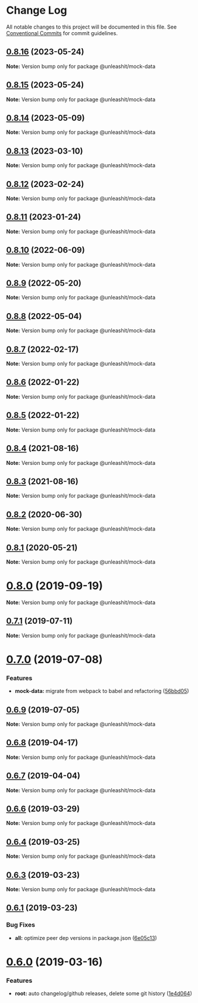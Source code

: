 # Change Log

All notable changes to this project will be documented in this file.
See [Conventional Commits](https://conventionalcommits.org) for commit guidelines.

## [0.8.16](https://github.com/unleashit/npm-library/compare/@unleashit/mock-data@0.8.15...@unleashit/mock-data@0.8.16) (2023-05-24)

**Note:** Version bump only for package @unleashit/mock-data

## [0.8.15](https://github.com/unleashit/npm-library/compare/@unleashit/mock-data@0.8.14...@unleashit/mock-data@0.8.15) (2023-05-24)

**Note:** Version bump only for package @unleashit/mock-data

## [0.8.14](https://github.com/unleashit/npm-library/compare/@unleashit/mock-data@0.8.13...@unleashit/mock-data@0.8.14) (2023-05-09)

**Note:** Version bump only for package @unleashit/mock-data

## [0.8.13](https://github.com/unleashit/npm-library/compare/@unleashit/mock-data@0.8.12...@unleashit/mock-data@0.8.13) (2023-03-10)

**Note:** Version bump only for package @unleashit/mock-data

## [0.8.12](https://github.com/unleashit/npm-library/compare/@unleashit/mock-data@0.8.11...@unleashit/mock-data@0.8.12) (2023-02-24)

**Note:** Version bump only for package @unleashit/mock-data

## [0.8.11](https://github.com/unleashit/npm-library/compare/@unleashit/mock-data@0.8.10...@unleashit/mock-data@0.8.11) (2023-01-24)

**Note:** Version bump only for package @unleashit/mock-data

## [0.8.10](https://github.com/unleashit/npm-library/compare/@unleashit/mock-data@0.8.9...@unleashit/mock-data@0.8.10) (2022-06-09)

**Note:** Version bump only for package @unleashit/mock-data

## [0.8.9](https://github.com/unleashit/npm-library/compare/@unleashit/mock-data@0.8.8...@unleashit/mock-data@0.8.9) (2022-05-20)

**Note:** Version bump only for package @unleashit/mock-data

## [0.8.8](https://github.com/unleashit/npm-library/compare/@unleashit/mock-data@0.8.7...@unleashit/mock-data@0.8.8) (2022-05-04)

**Note:** Version bump only for package @unleashit/mock-data

## [0.8.7](https://github.com/unleashit/npm-library/compare/@unleashit/mock-data@0.8.6...@unleashit/mock-data@0.8.7) (2022-02-17)

**Note:** Version bump only for package @unleashit/mock-data

## [0.8.6](https://github.com/unleashit/npm-library/compare/@unleashit/mock-data@0.8.5...@unleashit/mock-data@0.8.6) (2022-01-22)

**Note:** Version bump only for package @unleashit/mock-data

## [0.8.5](https://github.com/unleashit/npm-library/compare/@unleashit/mock-data@0.8.4...@unleashit/mock-data@0.8.5) (2022-01-22)

**Note:** Version bump only for package @unleashit/mock-data

## [0.8.4](https://github.com/unleashit/npm-library/compare/@unleashit/mock-data@0.8.3...@unleashit/mock-data@0.8.4) (2021-08-16)

**Note:** Version bump only for package @unleashit/mock-data

## [0.8.3](https://github.com/unleashit/npm-library/compare/@unleashit/mock-data@0.8.2...@unleashit/mock-data@0.8.3) (2021-08-16)

**Note:** Version bump only for package @unleashit/mock-data

## [0.8.2](https://github.com/unleashit/npm-library/compare/@unleashit/mock-data@0.8.1...@unleashit/mock-data@0.8.2) (2020-06-30)

**Note:** Version bump only for package @unleashit/mock-data

## [0.8.1](https://github.com/unleashit/npm-library/compare/@unleashit/mock-data@0.8.0...@unleashit/mock-data@0.8.1) (2020-05-21)

**Note:** Version bump only for package @unleashit/mock-data

# [0.8.0](https://github.com/unleashit/npm-library/compare/@unleashit/mock-data@0.7.2...@unleashit/mock-data@0.8.0) (2019-09-19)

**Note:** Version bump only for package @unleashit/mock-data

## [0.7.1](https://github.com/unleashit/npm-library/compare/@unleashit/mock-data@0.7.0...@unleashit/mock-data@0.7.1) (2019-07-11)

**Note:** Version bump only for package @unleashit/mock-data

# [0.7.0](https://github.com/unleashit/npm-library/compare/@unleashit/mock-data@0.6.9...@unleashit/mock-data@0.7.0) (2019-07-08)

### Features

- **mock-data:** migrate from webpack to babel and refactoring ([56bbd05](https://github.com/unleashit/npm-library/commit/56bbd05))

## [0.6.9](https://github.com/unleashit/npm-library/compare/@unleashit/mock-data@0.6.8...@unleashit/mock-data@0.6.9) (2019-07-05)

**Note:** Version bump only for package @unleashit/mock-data

## [0.6.8](https://github.com/unleashit/npm-library/compare/@unleashit/mock-data@0.6.7...@unleashit/mock-data@0.6.8) (2019-04-17)

**Note:** Version bump only for package @unleashit/mock-data

## [0.6.7](https://github.com/unleashit/npm-library/compare/@unleashit/mock-data@0.6.6...@unleashit/mock-data@0.6.7) (2019-04-04)

**Note:** Version bump only for package @unleashit/mock-data

## [0.6.6](https://github.com/unleashit/npm-library/compare/@unleashit/mock-data@0.6.4...@unleashit/mock-data@0.6.6) (2019-03-29)

**Note:** Version bump only for package @unleashit/mock-data

## [0.6.4](https://github.com/unleashit/npm-library/compare/@unleashit/mock-data@0.6.3...@unleashit/mock-data@0.6.4) (2019-03-25)

**Note:** Version bump only for package @unleashit/mock-data

## [0.6.3](https://github.com/unleashit/npm-library/compare/@unleashit/mock-data@0.6.1...@unleashit/mock-data@0.6.3) (2019-03-23)

**Note:** Version bump only for package @unleashit/mock-data

## [0.6.1](https://github.com/unleashit/npm-library/compare/@unleashit/mock-data@0.6.0...@unleashit/mock-data@0.6.1) (2019-03-23)

### Bug Fixes

- **all:** optimize peer dep versions in package.json ([6e05c13](https://github.com/unleashit/npm-library/commit/6e05c13))

# [0.6.0](https://github.com/unleashit/npm-library/compare/@unleashit/mock-data@0.5.10...@unleashit/mock-data@0.6.0) (2019-03-16)

### Features

- **root:** auto changelog/github releases, delete some git history ([1e4d064](https://github.com/unleashit/npm-library/commit/1e4d064))
